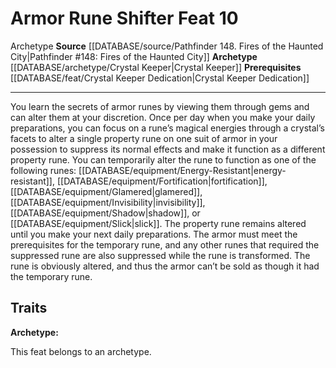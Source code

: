﻿---
feat: Armor Rune Shifter
id: '1149'
level: '10'
name: Armor Rune Shifter
prerequisite: '[[DATABASE/feat/Crystal Keeper Dedication|Crystal Keeper Dedication]]'
rarity: Common
source: '[[DATABASE/source/Pathfinder 148. Fires of the Haunted City|Pathfinder #148:
  Fires of the Haunted City]]'
trait:
- '[[DATABASE/trait/Archetype|Archetype]]'
type: Feat

---
# Armor Rune Shifter <span class="item-type">Feat 10</span>

<span class="item-trait">Archetype</span>
**Source** [[DATABASE/source/Pathfinder 148. Fires of the Haunted City|Pathfinder #148: Fires of the Haunted City]]
**Archetype** [[DATABASE/archetype/Crystal Keeper|Crystal Keeper]]
**Prerequisites** [[DATABASE/feat/Crystal Keeper Dedication|Crystal Keeper Dedication]]

---
You learn the secrets of armor runes by viewing them through gems and can alter them at your discretion. Once per day when you make your daily preparations, you can focus on a rune’s magical energies through a crystal’s facets to alter a single property rune on one suit of armor in your possession to suppress its normal effects and make it function as a different property rune. You can temporarily alter the rune to function as one of the following runes: [[DATABASE/equipment/Energy-Resistant|energy-resistant]], [[DATABASE/equipment/Fortification|fortification]], [[DATABASE/equipment/Glamered|glamered]], [[DATABASE/equipment/Invisibility|invisibility]], [[DATABASE/equipment/Shadow|shadow]], or [[DATABASE/equipment/Slick|slick]]. The property rune remains altered until you make your next daily preparations. The armor must meet the prerequisites for the temporary rune, and any other runes that required the suppressed rune are also suppressed while the rune is transformed. The rune is obviously altered, and thus the armor can’t be sold as though it had the temporary rune.

## Traits

**Archetype:**

This feat belongs to an archetype.
